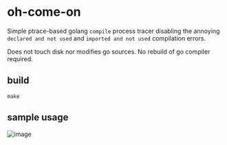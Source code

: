 # oh-come-on
Simple ptrace-based golang `compile` process tracer disabling the annoying `declared and not used` and `imported and not used` compilation errors.

Does not touch disk nor modifies go sources. No rebuild of go compiler required.

## build
`make`

## sample usage
![image](https://github.com/user-attachments/assets/d089a972-c585-4cfc-af4d-9c03337cb8e2)
